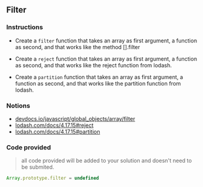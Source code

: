 ## Filter

### Instructions

- Create a `filter` function that takes an array as first argument, a function as second,
  and that works like the method [].filter

- Create a `reject` function that takes an array as first argument, a function as second,
  and that works like the reject function from lodash.

- Create a `partition` function that takes an array as first argument, a function as second,
  and that works like the partition function from lodash.

### Notions

- [devdocs.io/javascript/global_objects/array/filter](https://devdocs.io/javascript/global_objects/array/filter)
- [lodash.com/docs/4.17.15#reject](https://lodash.com/docs/4.17.15#reject)
- [lodash.com/docs/4.17.15#partition](https://lodash.com/docs/4.17.15#partition)

### Code provided

> all code provided will be added to your solution and doesn't need to be submited.

```js
Array.prototype.filter = undefined
```
